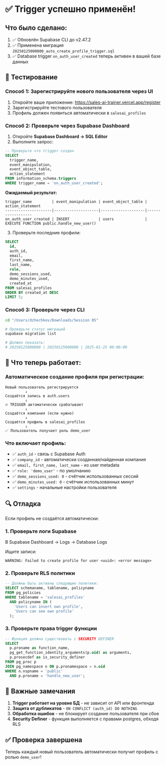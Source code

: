 # ✅ Trigger успешно применён!

## Что было сделано:

1. ✅ Обновлён Supabase CLI до v2.47.2
2. ✅ Применена миграция `20250125000000_auto_create_profile_trigger.sql`
3. ✅ Database trigger `on_auth_user_created` теперь активен в вашей базе данных

## 🧪 Тестирование

### Способ 1: Зарегистрируйте нового пользователя через UI

1. Откройте ваше приложение: https://sales-ai-trainer.vercel.app/register
2. Зарегистрируйте тестового пользователя
3. Профиль должен появиться автоматически в `salesai_profiles`

### Способ 2: Проверьте через Supabase Dashboard

1. Откройте **Supabase Dashboard → SQL Editor**
2. Выполните запрос:

```sql
-- Проверьте что trigger создан
SELECT
  trigger_name,
  event_manipulation,
  event_object_table,
  action_statement
FROM information_schema.triggers
WHERE trigger_name = 'on_auth_user_created';
```

**Ожидаемый результат:**
```
trigger_name         | event_manipulation | event_object_table | action_statement
---------------------|--------------------|--------------------|------------------
on_auth_user_created | INSERT             | users              | EXECUTE FUNCTION public.handle_new_user()
```

3. Проверьте последние профили:

```sql
SELECT
  id,
  auth_id,
  email,
  first_name,
  last_name,
  role,
  demo_sessions_used,
  demo_minutes_used,
  created_at
FROM salesai_profiles
ORDER BY created_at DESC
LIMIT 5;
```

### Способ 3: Проверьте через CLI

```bash
cd "/Users/dzhechkov/Downloads/Session 05"

# Проверьте статус миграций
supabase migration list

# Должен показать:
# 20250125000000 | 20250125000000 | 2025-01-25 00:00:00
```

## 🎯 Что теперь работает:

### Автоматическое создание профиля при регистрации:

```
Новый пользователь регистрируется
         ↓
Создаётся запись в auth.users
         ↓
🔥 TRIGGER автоматически срабатывает
         ↓
Создаётся компания (если нужно)
         ↓
Создаётся профиль в salesai_profiles
         ↓
✅ Пользователь получает роль demo_user
```

### Что включает профиль:

- ✅ `auth_id` - связь с Supabase Auth
- ✅ `company_id` - автоматически созданная/найденная компания
- ✅ `email, first_name, last_name` - из user metadata
- ✅ `role: 'demo_user'` - по умолчанию
- ✅ `demo_sessions_used: 0` - счётчик использованных сессий
- ✅ `demo_minutes_used: 0` - счётчик использованных минут
- ✅ `settings` - начальные настройки пользователя

## 🔍 Отладка

Если профиль не создаётся автоматически:

### 1. Проверьте логи Supabase

В Supabase Dashboard → Logs → Database Logs

Ищите записи:
```
WARNING: Failed to create profile for user <uuid>: <error message>
```

### 2. Проверьте RLS политики

```sql
-- Должны быть активны следующие политики:
SELECT schemaname, tablename, policyname
FROM pg_policies
WHERE tablename = 'salesai_profiles'
  AND policyname IN (
    'Users can insert own profile',
    'Users can see own profile'
  );
```

### 3. Проверьте права trigger функции

```sql
-- Функция должна существовать с SECURITY DEFINER
SELECT
  p.proname as function_name,
  pg_get_function_identity_arguments(p.oid) as arguments,
  p.prosecdef as is_security_definer
FROM pg_proc p
JOIN pg_namespace n ON p.pronamespace = n.oid
WHERE n.nspname = 'public'
  AND p.proname = 'handle_new_user';
```

## 📝 Важные замечания

1. **Trigger работает на уровне БД** - не зависит от API или фронтенда
2. **Защита от дубликатов** - `ON CONFLICT (auth_id) DO NOTHING`
3. **Обработка ошибок** - не блокирует создание пользователя при сбое
4. **Security Definer** - функция выполняется с правами postgres, обходя RLS

## ✅ Проверка завершена

Теперь каждый новый пользователь автоматически получит профиль с ролью `demo_user`!

